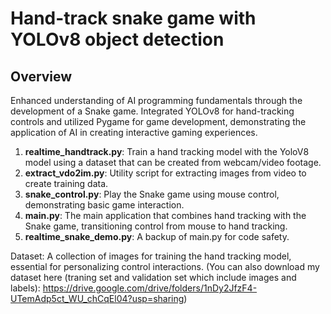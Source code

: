 # Hand-track snake game with YOLOv8 object detection

## Overview
Enhanced understanding of AI programming fundamentals through the development of a Snake game. Integrated YOLOv8 for hand-tracking controls and utilized Pygame for game development, demonstrating the application of AI in creating interactive gaming experiences.

1. **realtime_handtrack.py**: Train a hand tracking model with the YoloV8 model using a dataset that can be created from webcam/video footage.
2. **extract_vdo2im.py**: Utility script for extracting images from video to create training data.
3. **snake_control.py**: Play the Snake game using mouse control, demonstrating basic game interaction.
4. **main.py**: The main application that combines hand tracking with the Snake game, transitioning control from mouse to hand tracking.
5. **realtime_snake_demo.py**: A backup of main.py for code safety.
   
Dataset: A collection of images for training the hand tracking model, essential for personalizing control interactions.
(You can also download my dataset here (traning set and validation set which include images and labels): https://drive.google.com/drive/folders/1nDy2JfzF4-UTemAdp5ct_WU_chCqEl04?usp=sharing)
